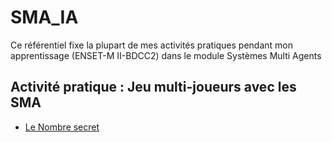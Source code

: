 # SMA_IA
 
Ce référentiel fixe la plupart de mes activités pratiques pendant mon apprentissage (ENSET-M II-BDCC2) dans le module Systèmes Multi Agents

## Activité pratique : Jeu multi-joueurs avec les SMA
  - [Le Nombre secret](https://github.com/sokainadaabal/SMA_IA/blob/main/TP_ChoixNumber)
